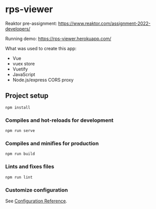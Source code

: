 # rps-viewer
Reaktor pre-assignment: https://www.reaktor.com/assignment-2022-developers/

Running demo: https://rps-viewer.herokuapp.com/

What was used to create this app:
- Vue
- vuex store
- Vuetify
- JavaScript
- Node.js/express CORS proxy

## Project setup
```
npm install
```

### Compiles and hot-reloads for development
```
npm run serve
```

### Compiles and minifies for production
```
npm run build
```

### Lints and fixes files
```
npm run lint
```

### Customize configuration
See [Configuration Reference](https://cli.vuejs.org/config/).
